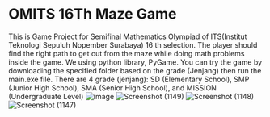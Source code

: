 # OMITS 16Th Maze Game
This is Game Project for Semifinal Mathematics Olympiad of ITS(Institut Teknologi Sepuluh Nopember Surabaya) 16 th selection. 
The player should find the right path to get out from the maze while doing math problems inside the game.
We using python library, PyGame.
You can try the game by downloading the specified folder based on the grade (Jenjang) then run the main.exe file.
There are 4 grade (jenjang): 
SD (Elementary School), SMP (Junior High School), SMA (Senior High School), and MISSION (Undergraduate Level)
![image](https://github.com/user-attachments/assets/a52ddb85-a572-416a-9eae-4e9fb720c70b)
![Screenshot (1149)](https://github.com/user-attachments/assets/09093153-1a7b-48f7-96eb-4a6b48276f51)
![Screenshot (1148)](https://github.com/user-attachments/assets/227f30a7-cbb8-4449-9ef4-259839490818)
![Screenshot (1147)](https://github.com/user-attachments/assets/df1f15d9-3941-4053-830a-ef2a73d402ab)

